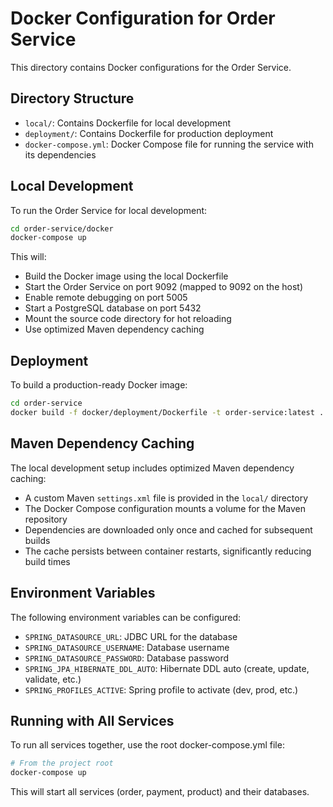 # Docker Configuration for Order Service

This directory contains Docker configurations for the Order Service.

## Directory Structure

- `local/`: Contains Dockerfile for local development
- `deployment/`: Contains Dockerfile for production deployment
- `docker-compose.yml`: Docker Compose file for running the service with its dependencies

## Local Development

To run the Order Service for local development:

```bash
cd order-service/docker
docker-compose up
```

This will:
- Build the Docker image using the local Dockerfile
- Start the Order Service on port 9092 (mapped to 9092 on the host)
- Enable remote debugging on port 5005
- Start a PostgreSQL database on port 5432
- Mount the source code directory for hot reloading
- Use optimized Maven dependency caching

## Deployment

To build a production-ready Docker image:

```bash
cd order-service
docker build -f docker/deployment/Dockerfile -t order-service:latest .
```

## Maven Dependency Caching

The local development setup includes optimized Maven dependency caching:

- A custom Maven `settings.xml` file is provided in the `local/` directory
- The Docker Compose configuration mounts a volume for the Maven repository
- Dependencies are downloaded only once and cached for subsequent builds
- The cache persists between container restarts, significantly reducing build times

## Environment Variables

The following environment variables can be configured:

- `SPRING_DATASOURCE_URL`: JDBC URL for the database
- `SPRING_DATASOURCE_USERNAME`: Database username
- `SPRING_DATASOURCE_PASSWORD`: Database password
- `SPRING_JPA_HIBERNATE_DDL_AUTO`: Hibernate DDL auto (create, update, validate, etc.)
- `SPRING_PROFILES_ACTIVE`: Spring profile to activate (dev, prod, etc.)

## Running with All Services

To run all services together, use the root docker-compose.yml file:

```bash
# From the project root
docker-compose up
```

This will start all services (order, payment, product) and their databases.
